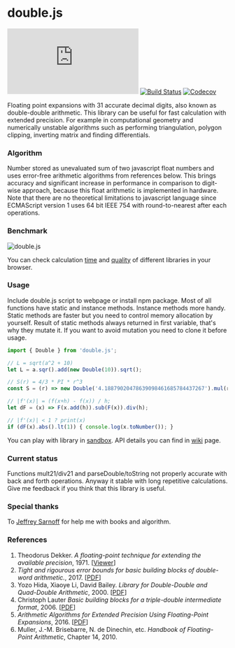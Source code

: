 # double.js
[![bundlephobia](https://badgen.net/bundlephobia/min/double.js)](https://bundlephobia.com/result?p=double.js)
[![Build Status](https://travis-ci.org/munrocket/double.js.svg?branch=master)](https://travis-ci.org/munrocket/double.js)
[![Codecov](https://img.shields.io/codecov/c/github/munrocket/double.js.svg)](https://codecov.io/gh/munrocket/double.js)

Floating point expansions with 31 accurate decimal digits, also known as double-double arithmetic. This library can be useful for fast calculation with extended precision. For example in computational geometry and numerically unstable algorithms such as performing triangulation, polygon clipping, inverting matrix and finding differentials.

### Algorithm
Number stored as unevaluated sum of two javascript float numbers and uses error-free arithmetic algorithms from references below. This brings accuracy and significant increase in performance in comparison to digit-wise approach, because this float arithmetic is implemented in hardware. Note that there are no theoretical limitations to javascript language since ECMAScript version 1 uses 64 bit IEEE 754 with round-to-nearest after each operations.

### Benchmark
![double.js](https://habrastorage.org/webt/te/72/ry/te72ryvkkohfy-nnyeueikgtn8q.png) 

You can check calculation [time](https://jsperf.com/double-js) and [quality](https://munrocket.github.io/double.js/) of different libraries in your browser.

### Usage
Include double.js script to webpage or install npm package. Most of all functions have static and instance methods. Instance methods more handy. Static methods are faster but you need to control memory allocation by yourself. Result of static methods always returned in first variable, that's why they mutate it. If you want to avoid mutation you need to clone it before usage.
```javascript
import { Double } from 'double.js';

// L = sqrt(a^2 + 10)
let L = a.sqr().add(new Double(10)).sqrt();

// S(r) = 4/3 * PI * r^3
const S = (r) => new Double('4.18879020478639098461685784437267').mul(r.pow(3));

// |f'(x)| = (f(x+h) - f(x)) / h;
let dF = (x) => F(x.add(h)).sub(F(x)).div(h);

// |f'(x)| < 1 ? print(x)
if (dF(x).abs().lt(1)) { console.log(x.toNumber()); }
```
You can play with library in [sandbox](https://runkit.com/munrocket/double.js-example/1.1.0). API details you can find in [wiki](https://github.com/munrocket/double.js/wiki) page.

### Current status
Functions mult21/div21 and parseDouble/toString not properly accurate with back and forth operations. Anyway it stable with long repetitive calculations. Give me feedback if you think that this library is useful.

### Special thanks
To [Jeffrey Sarnoff](https://github.com/JeffreySarnoff) for help me with books and algorithm.

### References
1. Theodorus Dekker. *A floating-point technique for extending the available precision*, 1971. [[Viewer](https://gdz.sub.uni-goettingen.de/id/PPN362160546_0018?tify={%22pages%22:[230],%22panX%22:0.306,%22panY%22:0.754,%22view%22:%22info%22,%22zoom%22:0.39})]
2. *Tight and rigourous error bounds for basic building blocks of double-word arithmetic.*, 2017. [[PDF](https://hal.archives-ouvertes.fr/hal-01351529v3/document)]
3. Yozo Hida, Xiaoye Li, David Bailey. *Library for Double-Double and Quad-Double Arithmetic*, 2000. [[PDF](http://web.mit.edu/tabbott/Public/quaddouble-debian/qd-2.3.4-old/docs/qd.pdf)]
4. Christoph Lauter *Basic building blocks for a triple-double intermediate format*, 2006. [[PDF](https://hal.inria.fr/inria-00070314/document)]
5. *Arithmetic Algorithms for Extended Precision Using Floating-Point Expansions*, 2016. [[PDF](http://perso.ens-lyon.fr/jean-michel.muller/07118139.pdf)]
6. Muller, J.-M. Brisebarre, N. de Dinechin, etc. *Handbook of Floating-Point Arithmetic*, Chapter 14, 2010.
